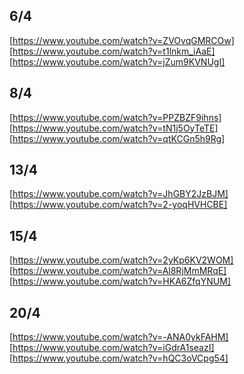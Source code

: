 ## 6/4 ##
[https://www.youtube.com/watch?v=ZVOvqGMRCOw]
[https://www.youtube.com/watch?v=t1lnkm_iAaE]
[https://www.youtube.com/watch?v=jZum9KVNUgI]

## 8/4 ##
[https://www.youtube.com/watch?v=PPZBZF9ihns]
[https://www.youtube.com/watch?v=tN1j5OyTeTE]
[https://www.youtube.com/watch?v=qtKCGn5h9Rg]

## 13/4 ##
[https://www.youtube.com/watch?v=JhGBY2JzBJM]
[https://www.youtube.com/watch?v=2-yoqHVHCBE]

## 15/4 ##
[https://www.youtube.com/watch?v=2yKp6KV2WOM]
[https://www.youtube.com/watch?v=Al8RjMmMRqE]
[https://www.youtube.com/watch?v=HKA6ZfqYNUM]

## 20/4 ##
[https://www.youtube.com/watch?v=-ANA0ykFAHM]
[https://www.youtube.com/watch?v=iGdrA1seazI]
[https://www.youtube.com/watch?v=hQC3oVCpg54]
